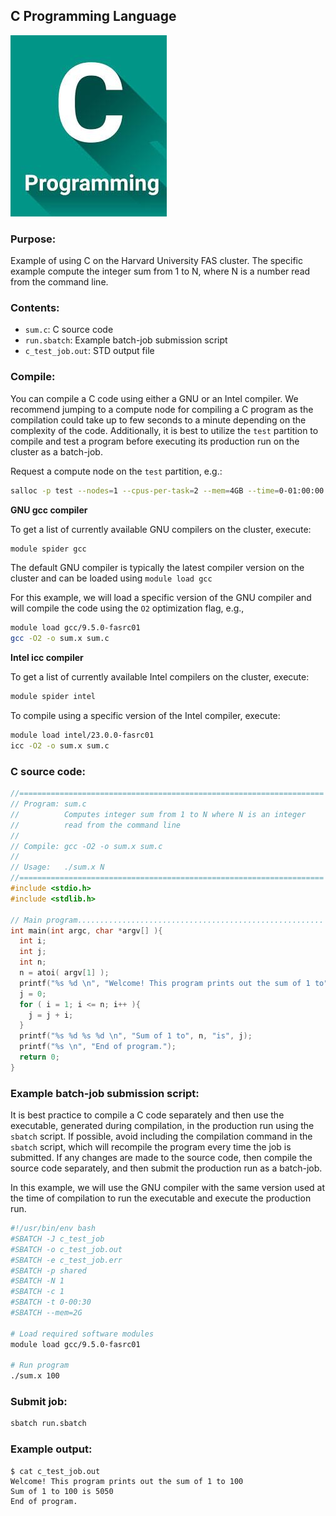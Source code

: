 ## C Programming Language
![C Logo](Images/c-logo.png)

### Purpose:

Example of using C on the Harvard University FAS cluster. The specific
example compute the integer sum from 1 to N, where N is a number read
from the command line.

### Contents:

* <code>sum.c</code>: C source code
* <code>run.sbatch</code>: Example batch-job submission script
* <code>c_test_job.out</code>: STD output file

### Compile:

You can compile a C code using either a GNU or an Intel compiler. We
recommend jumping to a compute node for compiling a C program as the
compilation could take up to few seconds to a minute depending on the
complexity of the code. Additionally, it is best to utilize the `test`
partition to compile and test a program before executing its
production run on the cluster as a batch-job.

Request a compute node on the `test` partition, e.g.:
```bash
salloc -p test --nodes=1 --cpus-per-task=2 --mem=4GB --time=0-01:00:00
```

**GNU gcc compiler**

To get a list of currently available GNU compilers on the cluster,
execute:
```bash
module spider gcc
```

The default GNU compiler is typically the latest compiler version on
the cluster and can be loaded using `module load gcc`

For this example, we will load a specific version of the GNU compiler
and will compile the code using the `O2` optimization flag, e.g.,
```bash
module load gcc/9.5.0-fasrc01
gcc -O2 -o sum.x sum.c
``` 

**Intel icc compiler**

To get a list of currently available Intel compilers on the cluster,
execute:
```bash
module spider intel
```
To compile using a specific version of the Intel compiler, execute:
```bash
module load intel/23.0.0-fasrc01
icc -O2 -o sum.x sum.c
``` 

### C source code:

```c
//====================================================================
// Program: sum.c
//          Computes integer sum from 1 to N where N is an integer
//          read from the command line
//
// Compile: gcc -O2 -o sum.x sum.c
//
// Usage:   ./sum.x N
//====================================================================
#include <stdio.h>
#include <stdlib.h>

// Main program.......................................................
int main(int argc, char *argv[] ){
  int i;
  int j;
  int n;
  n = atoi( argv[1] );
  printf("%s %d \n", "Welcome! This program prints out the sum of 1 to", n);
  j = 0;
  for ( i = 1; i <= n; i++ ){
    j = j + i;
  }
  printf("%s %d %s %d \n", "Sum of 1 to", n, "is", j);
  printf("%s \n", "End of program.");
  return 0;
}
```

### Example batch-job submission script:

It is best practice to compile a C code separately and then use the
executable, generated during compilation, in the production run using
the `sbatch` script. If possible, avoid including the compilation
command in the `sbatch` script, which will recompile the program every
time the job is submitted. If any changes are made to the source code,
then compile the source code separately, and then submit the
production run as a batch-job.

In this example, we will use the GNU compiler with the same version
used at the time of compilation to run the executable and execute the
production run.


```bash
#!/usr/bin/env bash
#SBATCH -J c_test_job
#SBATCH -o c_test_job.out
#SBATCH -e c_test_job.err
#SBATCH -p shared
#SBATCH -N 1
#SBATCH -c 1
#SBATCH -t 0-00:30
#SBATCH --mem=2G

# Load required software modules
module load gcc/9.5.0-fasrc01

# Run program
./sum.x 100
```

### Submit job:

```bash
sbatch run.sbatch
```

### Example output:

```
$ cat c_test_job.out
Welcome! This program prints out the sum of 1 to 100 
Sum of 1 to 100 is 5050 
End of program. 
```